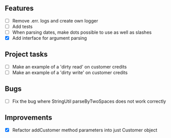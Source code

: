 ## Features
- [ ] Remove .err. logs and create own logger
- [ ] Add tests
- [ ] When parsing dates, make dots possible to use as well as slashes
- [x] Add interface for argument parsing

## Project tasks
- [ ] Make an example of a 'dirty read' on customer credits
- [ ] Make an example of a 'dirty write' on customer credits

## Bugs
- [ ] Fix the bug where StringUtil parseByTwoSpaces does not work correctly

## Improvements
- [x] Refactor addCustomer method parameters into just Customer object
